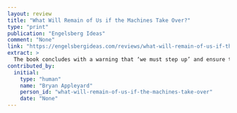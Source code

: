 ```yaml
---
layout: review
title: "What Will Remain of Us if the Machines Take Over?"
type: "print"
publication: "Engelsberg Ideas"
comment: "None"
link: "https://engelsbergideas.com/reviews/what-will-remain-of-us-if-the-machines-take-over/"
extract: >
  The book concludes with a warning that ‘we must step up’ and ensure the machines remain our servants. He is right – of course we must, but will we?
contributed_by:
  initial:
    type: "human"
    name: "Bryan Appleyard"
    person_id: "what-will-remain-of-us-if-the-machines-take-over"
    date: "None"
---
```

